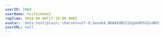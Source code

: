 ```yaml
---
userID: 1084
userName: huifeidema1
regTime: 2018-06-06T17:19:00.000Z
avatar: 'data:text/plain; charset=utf-8;base64,NDA0IHBhZ2Ugbm90IGZvdW5kCg=='
userURL: null
---
```



